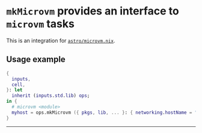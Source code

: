 # `mkMicrovm` provides an interface to `microvm` tasks

This is an integration for [`astro/microvm.nix`][microvm].

## Usage example

```nix
{
  inputs,
  cell,
}: let
  inherit (inputs.std.lib) ops;
in {
  # microvm <module>
  myhost = ops.mkMicrovm ({ pkgs, lib, ... }: { networking.hostName = "microvms-host";});
}
```

---

[microvm]: https://github.com/astro/microvm.nix
